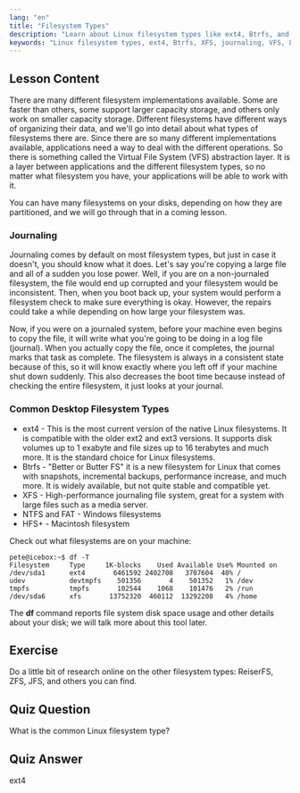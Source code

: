 ```yaml
---
lang: "en"
title: "Filesystem Types"
description: "Learn about Linux filesystem types like ext4, Btrfs, and XFS. Understand journaling and VFS for consistent data. Explore common Linux filesystems in this beginner guide."
keywords: "Linux filesystem types, ext4, Btrfs, XFS, journaling, VFS, Linux tutorial, beginner guide"
---
```


## Lesson Content

There are many different filesystem implementations available. Some are faster than others, some support larger capacity storage, and others only work on smaller capacity storage. Different filesystems have different ways of organizing their data, and we'll go into detail about what types of filesystems there are. Since there are so many different implementations available, applications need a way to deal with the different operations. So there is something called the Virtual File System (VFS) abstraction layer. It is a layer between applications and the different filesystem types, so no matter what filesystem you have, your applications will be able to work with it.

You can have many filesystems on your disks, depending on how they are partitioned, and we will go through that in a coming lesson.

### Journaling

Journaling comes by default on most filesystem types, but just in case it doesn't, you should know what it does. Let's say you're copying a large file and all of a sudden you lose power. Well, if you are on a non-journaled filesystem, the file would end up corrupted and your filesystem would be inconsistent. Then, when you boot back up, your system would perform a filesystem check to make sure everything is okay. However, the repairs could take a while depending on how large your filesystem was.

Now, if you were on a journaled system, before your machine even begins to copy the file, it will write what you're going to be doing in a log file (journal). When you actually copy the file, once it completes, the journal marks that task as complete. The filesystem is always in a consistent state because of this, so it will know exactly where you left off if your machine shut down suddenly. This also decreases the boot time because instead of checking the entire filesystem, it just looks at your journal.

### Common Desktop Filesystem Types

- ext4 - This is the most current version of the native Linux filesystems. It is compatible with the older ext2 and ext3 versions. It supports disk volumes up to 1 exabyte and file sizes up to 16 terabytes and much more. It is the standard choice for Linux filesystems.
- Btrfs - "Better or Butter FS" it is a new filesystem for Linux that comes with snapshots, incremental backups, performance increase, and much more. It is widely available, but not quite stable and compatible yet.
- XFS - High-performance journaling file system, great for a system with large files such as a media server.
- NTFS and FAT - Windows filesystems
- HFS+ - Macintosh filesystem

Check out what filesystems are on your machine:

```plaintext
pete@icebox:~$ df -T
Filesystem     Type     1K-blocks    Used Available Use% Mounted on
/dev/sda1      ext4       6461592 2402708   3707604  40% /
udev           devtmpfs    501356       4    501352   1% /dev
tmpfs          tmpfs       102544    1068    101476   2% /run
/dev/sda6      xfs       13752320  460112  13292208   4% /home
```

The **df** command reports file system disk space usage and other details about your disk; we will talk more about this tool later.

## Exercise

Do a little bit of research online on the other filesystem types: ReiserFS, ZFS, JFS, and others you can find.

## Quiz Question

What is the common Linux filesystem type?

## Quiz Answer

ext4

